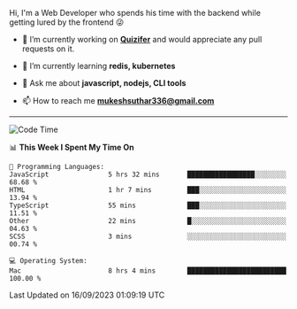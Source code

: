 Hi, I'm a Web Developer who spends his time with the backend while getting lured by the frontend 😜

- 🔭 I’m currently working on **[Quizifer](https://github.com/SutharMukesh/Quizifer/)** and would appreciate any pull requests on it.

- 🌱 I’m currently learning **redis, kubernetes**

- 💬 Ask me about **javascript, nodejs, CLI tools**

- 📫 How to reach me **mukeshsuthar336@gmail.com**

---
<!--START_SECTION:waka-->
![Code Time](http://img.shields.io/badge/Code%20Time-2%2C510%20hrs%2031%20mins-blue)

📊 **This Week I Spent My Time On** 

```text
💬 Programming Languages: 
JavaScript               5 hrs 32 mins       █████████████████░░░░░░░░   68.68 % 
HTML                     1 hr 7 mins         ███░░░░░░░░░░░░░░░░░░░░░░   13.94 % 
TypeScript               55 mins             ███░░░░░░░░░░░░░░░░░░░░░░   11.51 % 
Other                    22 mins             █░░░░░░░░░░░░░░░░░░░░░░░░   04.63 % 
SCSS                     3 mins              ░░░░░░░░░░░░░░░░░░░░░░░░░   00.74 % 

💻 Operating System: 
Mac                      8 hrs 4 mins        █████████████████████████   100.00 % 
```


 Last Updated on 16/09/2023 01:09:19 UTC
<!--END_SECTION:waka-->
